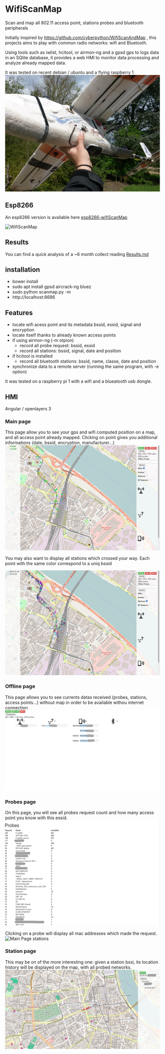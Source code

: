 # WifiScanMap

Scan and map all 802.11 access point, stations probes and bluetooth peripherals

Initially inspired by https://github.com/cyberpython/WifiScanAndMap , this projects aims to play with common radio networks: wifi and Bluetooth.

Using tools such as iwlist, hcitool, or airmon-ng and a gpsd gps to logs data in an SQlite database, it provides a web HMI to monitor data processing and analyze already mapped data.

It was tested on recent debian / ubuntu and a flying raspberry 1
![Plane](doc/plane.png)


## Esp8266
An esp8266 version is available here [esp8266-wifiScanMap](https://github.com/mehdilauters/esp8266-wifiScanMap)

![WifiScanMap](https://github.com/mehdilauters/esp8266-wifiScanMap/raw/master/doc/blackbox_open.png)


## Results

You can find a quick analysis of a ~6 month collect reading [Results.md](Results.md)

## installation
- bower install
- sudo apt install gpsd aircrack-ng bluez
- sudo python scanmap.py -m
- http://localhost:8686


## Features

- locate wifi acess point and its metadata bssid, essid, signal and encryption
- locate itself thanks to already known access points
- if using airmon-ng (-m otpion)
  - record all probe request: bssid, essid
  - record all stations: bssid, signal, date and position
- if hcitool is installed
  - record all bluetooth stations: bssid, name, classe, date and position
- synchronize data to a remote server (running the same program, with -e option)

It was tested on a raspberry pi 1 with a wifi and a blueatooth usb dongle.

## HMI
Angular / openlayers 3

### Main page
This page allow you to see your gps and wifi computed position on a map, and all access point already mapped.
Clicking on point gives you additional informations (date, bssid, encryption, manufacturer...)
![Main Page wifis](doc/main.png)

You may also want to display all stations which crossed your way. Each point with the same color correspond to a uniq bssid

![Main Page stations](doc/main_stations.png)

### Offline page
This page allows you to see currents datas received (probes, stations, access points...) without map in order to be available withou internet connection
![Main Page stations](doc/offline.png)

### Probes page
On this page, you will see all probes request count and how many access point you know with this essid.
![Main Page stations](doc/probes.png)

Clicking on a probe will display all mac addresses which made the request.
![Main Page stations](doc/probes_list.png)

### Station page
This may be on of the more interesting one: given a station bssi, its location history will be displayed on the map, with all probed networks.
![Main Page stations](doc/station.png)
